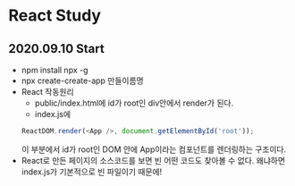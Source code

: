 # React Study

## 2020.09.10 Start

- npm install npx -g
- npx create-create-app 만들이름명
- React 작동원리
  - public/index.html에 id가 root인 div안에서 render가 된다.
  - index.js에
  ```javascript
  ReactDOM.render(<App />, document.getElementById('root'));
  ```
  이 부분에서 id가 root인 DOM 안에 App이라는 컴포넌트를 렌더링하는 구조이다.
- React로 만든 페이지의 소스코드를 보면 빈 어떤 코드도 찾아볼 수 없다. 왜냐하면 index.js가 기본적으로 빈 파일이기 때문에!
